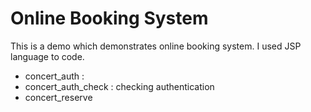 # Online Booking System
This is a demo which demonstrates online booking system. I used JSP language to code. 

- concert_auth : 
- concert_auth_check : checking authentication
- concert_reserve
